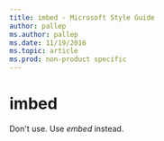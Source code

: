 ```yaml
---
title: imbed - Microsoft Style Guide
author: pallep
ms.author: pallep
ms.date: 11/19/2016
ms.topic: article
ms.prod: non-product specific
---
```


# imbed

Don't use. Use *embed* instead.
